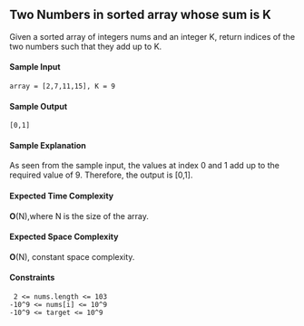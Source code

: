 ## **Two Numbers in sorted array whose sum is K**

Given a sorted array of integers nums and an integer K, return indices of the two numbers such that they add up to K.



#### **Sample Input**
	array = [2,7,11,15], K = 9
	

#### **Sample Output**
	[0,1]

#### **Sample Explanation**
As seen from the sample input, the values at index 0 and 1 add up to the required value of 9. Therefore, the output is [0,1].

#### **Expected Time Complexity**
__O__(N),where N is the size of the array. 

#### **Expected Space Complexity**
__O__(N), constant space complexity.  

#### **Constraints**
	 2 <= nums.length <= 103
	-10^9 <= nums[i] <= 10^9
	-10^9 <= target <= 10^9


